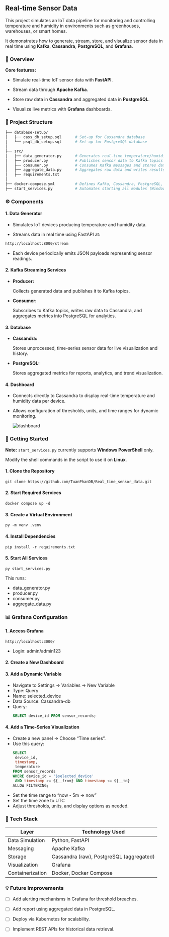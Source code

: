 ## Real-time Sensor Data

This project simulates an IoT data pipeline for monitoring and controlling temperature and humidity in environments such as greenhouses, warehouses, or smart homes.

It demonstrates how to generate, stream, store, and visualize sensor data in real time using **Kafka**, **Cassandra**, **PostgreSQL**, and **Grafana**.

### 🧠 Overview

**Core features:**

- Simulate real-time IoT sensor data with **FastAPI**.

- Stream data through **Apache Kafka**.

- Store raw data in **Cassandra** and aggregated data in **PostgreSQL**.

- Visualize live metrics with **Grafana** dashboards.

### 📂 Project Structure

```bash
├── database-setup/
│   ├── cass_db_setup.sql      # Set-up for Cassandra database
│   └── psql_db_setup.sql      # Set-up for PostgreSQL database
│
├── src/
│   ├── data_generator.py      # Generates real-time temperature/humidity data via FastAPI
│   ├── producer.py            # Publishes sensor data to Kafka topics
│   ├── consumer.py            # Consumes Kafka messages and stores data in Cassandra
│   ├── aggregate_data.py      # Aggregates raw data and writes results to PostgreSQL
│   ├── requirements.txt
│
├── docker-compose.yml         # Defines Kafka, Cassandra, PostgreSQL, and Grafana services
├── start_services.py          # Automates starting all modules (Windows PowerShell)
```

### ⚙️ Components
#### 1. Data Generator
- Simulates IoT devices producing temperature and humidity data.

- Streams data in real time using FastAPI at:

```bash
http://localhost:8000/stream
```

- Each device periodically emits JSON payloads representing sensor readings.

#### 2. Kafka Streaming Services
- **Producer:**

  Collects generated data and publishes it to Kafka topics.

- **Consumer:**

  Subscribes to Kafka topics, writes raw data to Cassandra, and aggregates metrics into PostgreSQL for analytics.

#### 3. Database
- **Cassandra:**

  Stores unprocessed, time-series sensor data for live visualization and history.

- **PostgreSQL:**

  Stores aggregated metrics for reports, analytics, and trend visualization.

#### 4. Dashboard
- Connects directly to Cassandra to display real-time temperature and humidity data per device.

- Allows configuration of thresholds, units, and time ranges for dynamic monitoring.
  
  ![dashboard](https://github.com/user-attachments/assets/5603b1d6-ef86-4514-88f6-5a942a6aaf58)

### 🚀 Getting Started
**Note:** `start_services.py` currently supports **Windows PowerShell** only.

Modify the shell commands in the script to use it on **Linux**.

#### 1. Clone the Repository
  ```terminal
  git clone https://github.com/TuanPhanDB/Real_time_sensor_data.git
  ```
#### 2. Start Required Services
  ```terminal
  docker compose up -d
  ```
#### 3. Create a Virtual Environment
  ```terminal
  py -m venv .venv
  ```
#### 4. Install Dependencies
  ```terminal
  pip install -r requirements.txt
  ```
#### 5. Start All Services
  ```terminal
  py start_services.py
  ```
This runs:
- data_generator.py
- producer.py
- consumer.py
- aggregate_data.py

### 📊 Grafana Configuration
#### 1. Access Grafana
  ```terminal
  http://localhost:3000/
  ```
  - Login: admin/admin123
#### 2. Create a New Dashboard
#### 3. Add a Dynamic Variable
- Navigate to Settings → Variables → New Variable
- Type: Query
- Name: selected_device
- Data Source: Cassandra-db
- Query:
    ```sql
    SELECT device_id FROM sensor_records;
    ```
#### 4. Add a Time-Series Visualization
- Create a new panel → Choose “Time series”.
- Use this query:
    ```sql
    SELECT 
     device_id, 
     timestamp, 
     temperature
    FROM sensor_records
    WHERE device_id = '$selected_device'
     AND timestamp >= ${__from} AND timestamp <= ${__to}
    ALLOW FILTERING;
    ```
- Set the time range to “now - 5m → now”
- Set the time zone to UTC
- Adjust thresholds, units, and display options as needed.
  
### 🧩 Tech Stack
| Layer            | Technology Used                         |
|------------------|------------------------------------------|
| Data Simulation  | Python, FastAPI                         |
| Messaging        | Apache Kafka                            |
| Storage          | Cassandra (raw), PostgreSQL (aggregated) |
| Visualization    | Grafana                                 |
| Containerization | Docker, Docker Compose                  |

### 💡 Future Improvements
- [ ] Add alerting mechanisms in Grafana for threshold breaches.
- [ ] Add report using aggregated data in PostgreSQL.
- [ ] Deploy via Kubernetes for scalability.
- [ ] Implement REST APIs for historical data retrieval.
    


  
